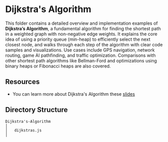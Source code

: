 # Dijkstra's Algorithm

This folder contains a detailed overview and implementation examples of **Dijkstra’s Algorithm**, a fundamental algorithm for finding the shortest path in a weighted graph with non-negative edge weights. It explains the core idea of using a priority queue (min-heap) to efficiently select the next closest node, and walks through each step of the algorithm with clear code samples and visualizations. Use cases include GPS navigation, network routing, game AI pathfinding, and traffic optimization. Comparisons with other shortest path algorithms like Bellman-Ford and optimizations using binary heaps or Fibonacci heaps are also covered.

## Resources

- You can learn more about Dijkstra's Algorithm these [slides](https://cs.slides.com/colt_steele/graphs/fullscreen)

## Directory Structure

```
Dijkstra's-Algorithm
│
│   dijkstras.js
│
```
